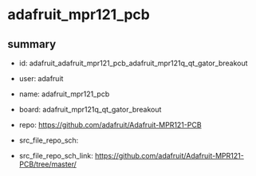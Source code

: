 # adafruit_mpr121_pcb
 
## summary 
* id: adafruit_adafruit_mpr121_pcb_adafruit_mpr121q_qt_gator_breakout
* user: adafruit
* name: adafruit_mpr121_pcb
* board: adafruit_mpr121q_qt_gator_breakout
* repo: https://github.com/adafruit/Adafruit-MPR121-PCB



* src_file_repo_sch: 
* src_file_repo_sch_link: https://github.com/adafruit/Adafruit-MPR121-PCB/tree/master/






